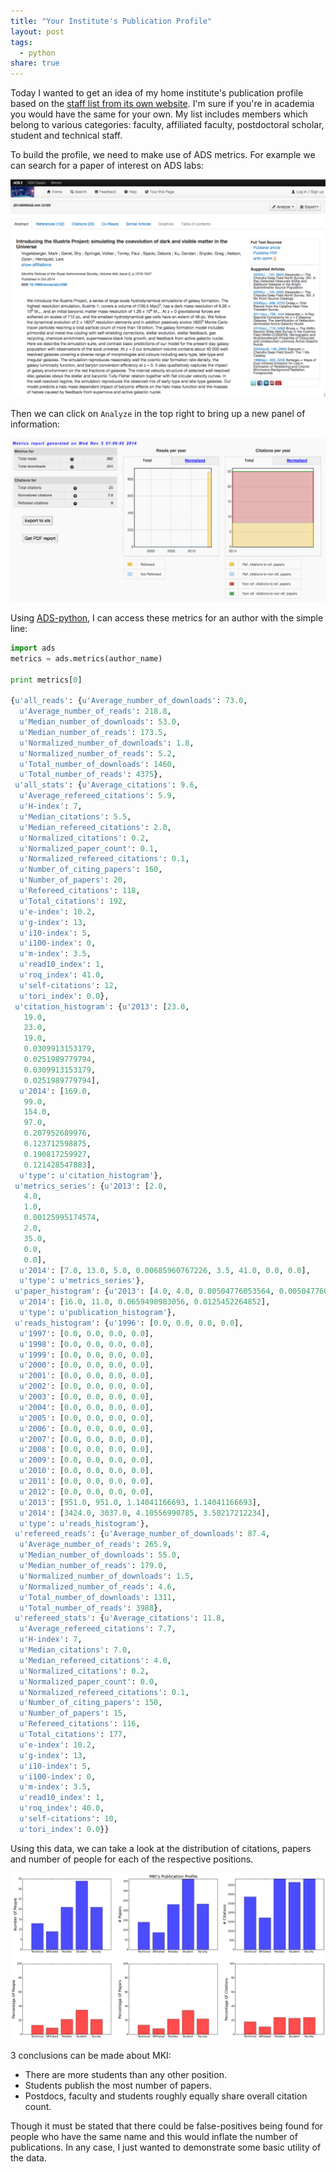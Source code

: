 ```yaml
---
title: "Your Institute's Publication Profile"
layout: post
tags:
  - python
share: true
---
```


Today I wanted to get an idea of my home institute's publication profile based on the [staff list from its own website](http://space.mit.edu/people/all). I'm sure if you're in academia you would have the same for your own. My list includes members which belong to various categories: faculty, affiliated faculty, postdoctoral scholar, student and technical staff.

To build the profile, we need to make use of ADS metrics. For example we can search for a paper of interest on ADS labs:

[![Paper](/images/blog/adspython/example_paper.png)](/images/blog/adspython/example_paper.png)

Then we can click on `Analyze` in the top right to bring up a new panel of information:

[![Metric](/images/blog/adspython/example_metric.png)](/images/blog/adspython/example_metrics.png)

Using [ADS-python](https://github.com/andycasey/ads), I can access these metrics for an author with the simple line:

```python
import ads
metrics = ads.metrics(author_name)

print metrics[0]

{u'all_reads': {u'Average_number_of_downloads': 73.0,
  u'Average_number_of_reads': 218.8,
  u'Median_number_of_downloads': 53.0,
  u'Median_number_of_reads': 173.5,
  u'Normalized_number_of_downloads': 1.8,
  u'Normalized_number_of_reads': 5.2,
  u'Total_number_of_downloads': 1460,
  u'Total_number_of_reads': 4375},
 u'all_stats': {u'Average_citations': 9.6,
  u'Average_refereed_citations': 5.9,
  u'H-index': 7,
  u'Median_citations': 5.5,
  u'Median_refereed_citations': 2.0,
  u'Normalized_citations': 0.2,
  u'Normalized_paper_count': 0.1,
  u'Normalized_refereed_citations': 0.1,
  u'Number_of_citing_papers': 160,
  u'Number_of_papers': 20,
  u'Refereed_citations': 118,
  u'Total_citations': 192,
  u'e-index': 10.2,
  u'g-index': 13,
  u'i10-index': 5,
  u'i100-index': 0,
  u'm-index': 3.5,
  u'read10_index': 1,
  u'roq_index': 41.0,
  u'self-citations': 12,
  u'tori_index': 0.0},
 u'citation_histogram': {u'2013': [23.0,
   19.0,
   23.0,
   19.0,
   0.0309913153179,
   0.0251989779794,
   0.0309913153179,
   0.0251989779794],
  u'2014': [169.0,
   99.0,
   154.0,
   97.0,
   0.207952689976,
   0.123712598875,
   0.190817259927,
   0.121428547883],
  u'type': u'citation_histogram'},
 u'metrics_series': {u'2013': [2.0,
   4.0,
   1.0,
   0.00125995174574,
   2.0,
   35.0,
   0.0,
   0.0],
  u'2014': [7.0, 13.0, 5.0, 0.00685960767226, 3.5, 41.0, 0.0, 0.0],
  u'type': u'metrics_series'},
 u'paper_histogram': {u'2013': [4.0, 4.0, 0.00504776053564, 0.00504776053564],
  u'2014': [16.0, 11.0, 0.0659490983056, 0.0125452264852],
  u'type': u'publication_histogram'},
 u'reads_histogram': {u'1996': [0.0, 0.0, 0.0, 0.0],
  u'1997': [0.0, 0.0, 0.0, 0.0],
  u'1998': [0.0, 0.0, 0.0, 0.0],
  u'1999': [0.0, 0.0, 0.0, 0.0],
  u'2000': [0.0, 0.0, 0.0, 0.0],
  u'2001': [0.0, 0.0, 0.0, 0.0],
  u'2002': [0.0, 0.0, 0.0, 0.0],
  u'2003': [0.0, 0.0, 0.0, 0.0],
  u'2004': [0.0, 0.0, 0.0, 0.0],
  u'2005': [0.0, 0.0, 0.0, 0.0],
  u'2006': [0.0, 0.0, 0.0, 0.0],
  u'2007': [0.0, 0.0, 0.0, 0.0],
  u'2008': [0.0, 0.0, 0.0, 0.0],
  u'2009': [0.0, 0.0, 0.0, 0.0],
  u'2010': [0.0, 0.0, 0.0, 0.0],
  u'2011': [0.0, 0.0, 0.0, 0.0],
  u'2012': [0.0, 0.0, 0.0, 0.0],
  u'2013': [951.0, 951.0, 1.14041166693, 1.14041166693],
  u'2014': [3424.0, 3037.0, 4.10556990785, 3.50217212234],
  u'type': u'reads_histogram'},
 u'refereed_reads': {u'Average_number_of_downloads': 87.4,
  u'Average_number_of_reads': 265.9,
  u'Median_number_of_downloads': 55.0,
  u'Median_number_of_reads': 179.0,
  u'Normalized_number_of_downloads': 1.5,
  u'Normalized_number_of_reads': 4.6,
  u'Total_number_of_downloads': 1311,
  u'Total_number_of_reads': 3988},
 u'refereed_stats': {u'Average_citations': 11.8,
  u'Average_refereed_citations': 7.7,
  u'H-index': 7,
  u'Median_citations': 7.0,
  u'Median_refereed_citations': 4.0,
  u'Normalized_citations': 0.2,
  u'Normalized_paper_count': 0.0,
  u'Normalized_refereed_citations': 0.1,
  u'Number_of_citing_papers': 150,
  u'Number_of_papers': 15,
  u'Refereed_citations': 116,
  u'Total_citations': 177,
  u'e-index': 10.2,
  u'g-index': 13,
  u'i10-index': 5,
  u'i100-index': 0,
  u'm-index': 3.5,
  u'read10_index': 1,
  u'roq_index': 40.0,
  u'self-citations': 10,
  u'tori_index': 0.0}}
```

Using this data, we can take a look at the distribution of citations, papers and number of people for each of the respective positions.

[![MKI Profile](/images/blog/adspython/mki_profile.png)](/images/blog/adspython/mki_profile.png)

3 conclusions can be made about MKI:

* There are more students than any other position.  
* Students publish the most number of papers.  
* Postdocs, faculty and students roughly equally share overall citation count.

Though it must be stated that there could be false-positives being found for people who have the same name and this would inflate the number of publications. In any case, I just wanted to demonstrate some basic utility of the data.